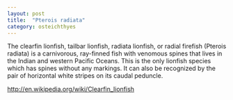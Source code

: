 ```yaml
---
layout: post
title:  "Pterois radiata"
category: osteichthyes
---
```


The clearfin lionfish, tailbar lionfish, radiata lionfish, or radial firefish (Pterois radiata) is a carnivorous, ray-finned fish with venomous spines that lives in the Indian and western Pacific Oceans. This is the only lionfish species which has spines without any markings. It can also be recognized by the pair of horizontal white stripes on its caudal peduncle.

http://en.wikipedia.org/wiki/Clearfin_lionfish
